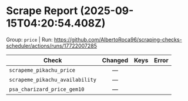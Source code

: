 # Scrape Report (2025-09-15T04:20:54.408Z)

Group: `price`  |  Run: https://github.com/AlbertoRoca96/scraping-checks-scheduler/actions/runs/17722007285

| Check | Changed | Keys | Error |
|---|:---:|:--|:--|
| `scrapeme_pikachu_price` | — |  |  |
| `scrapeme_pikachu_availability` | — |  |  |
| `psa_charizard_price_gem10` | — |  |  |
